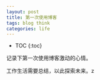 ```yaml
---
layout: post
title: 第一次使用博客
tags: blog think
categories: life
---
```


* TOC 
{:toc}

记录下第一次使用博客激动的心情。

工作生活需要总结，以此探索未来。z
